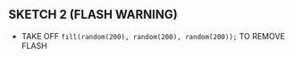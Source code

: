 ## SKETCH 2 (FLASH WARNING)

- TAKE OFF `fill(random(200), random(200), random(200));` TO REMOVE FLASH
